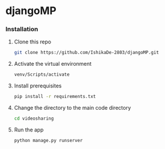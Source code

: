 # djangoMP

### Installation

1. Clone this repo
   ```sh
   git clone https://github.com/IshikaDe-2803/djangoMP.git
   ```
2. Activate the virtual environment
   ```sh
   venv/Scripts/activate
   ```
3. Install prerequisites
   ```sh
   pip install -r requirements.txt
   ```
4. Change the directory to the main code directory
   ```sh
   cd videosharing
   ```
5. Run the app
   ```sh
   python manage.py runserver
   ```
